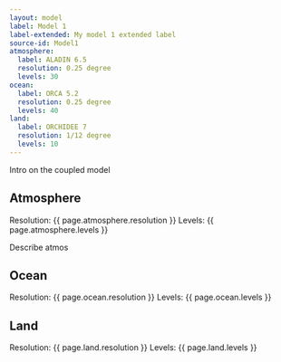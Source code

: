 ```yaml
---
layout: model
label: Model 1
label-extended: My model 1 extended label
source-id: Model1
atmosphere:
  label: ALADIN 6.5
  resolution: 0.25 degree
  levels: 30
ocean:
  label: ORCA 5.2
  resolution: 0.25 degree
  levels: 40
land:
  label: ORCHIDEE 7
  resolution: 1/12 degree
  levels: 10
---
```


Intro on the coupled model

## Atmosphere
Resolution: {{ page.atmosphere.resolution }}
Levels: {{ page.atmosphere.levels }}

Describe atmos

## Ocean
Resolution: {{ page.ocean.resolution }}
Levels: {{ page.ocean.levels }}

## Land
Resolution: {{ page.land.resolution }}
Levels: {{ page.land.levels }}

